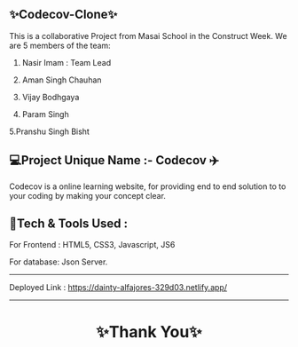 ✨Codecov-Clone✨
---
This is a collaborative Project from Masai School in the Construct Week. We are 5 members of the team:

1. Nasir Imam : Team Lead

2. Aman Singh Chauhan

3. Vijay Bodhgaya

4. Param Singh

5.Pranshu Singh Bisht

💻Project Unique Name :- Codecov ✈️
---
Codecov is a online learning website, for providing end to end solution to to your coding by making your concept clear.

💫Tech & Tools Used :
--- 

For Frontend : HTML5, CSS3, Javascript, JS6

For database: Json Server.
        
---
Deployed Link : https://dainty-alfajores-329d03.netlify.app/


----
<h1 align="center">✨Thank You✨</h1>
